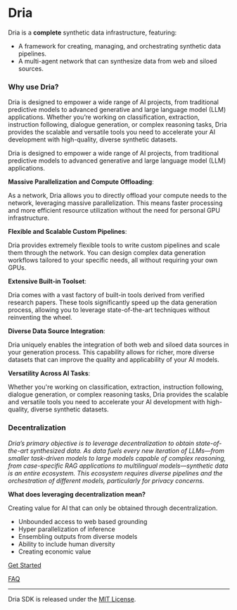 # Dria

Dria is a __complete__ synthetic data infrastructure, featuring:
- A framework for creating, managing, and orchestrating synthetic data pipelines.
- A multi-agent network that can synthesize data from web and siloed sources.

### Why use Dria?

Dria is designed to empower a wide range of AI projects, from traditional predictive models to advanced generative and large language model (LLM) applications. 
Whether you’re working on classification, extraction, instruction following, dialogue generation, or complex reasoning tasks, Dria provides the scalable and versatile tools you need to accelerate your AI development with high-quality, diverse synthetic datasets.


Dria is designed to empower a wide range of AI projects, from traditional predictive models to advanced generative and large language model (LLM) applications. 


**Massive Parallelization and Compute Offloading**: 

As a network, Dria allows you to directly offload your compute needs to the network, leveraging massive parallelization. This means faster processing and more efficient resource utilization without the need for personal GPU infrastructure.


**Flexible and Scalable Custom Pipelines**: 

Dria provides extremely flexible tools to write custom pipelines and scale them through the network. You can design complex data generation workflows tailored to your specific needs, all without requiring your own GPUs.


**Extensive Built-in Toolset**: 

Dria comes with a vast factory of built-in tools derived from verified research papers. These tools significantly speed up the data generation process, allowing you to leverage state-of-the-art techniques without reinventing the wheel.


**Diverse Data Source Integration**: 

Dria uniquely enables the integration of both web and siloed data sources in your generation process. This capability allows for richer, more diverse datasets that can improve the quality and applicability of your AI models.


**Versatility Across AI Tasks**: 

Whether you're working on classification, extraction, instruction following, dialogue generation, or complex reasoning tasks, Dria provides the scalable and versatile tools you need to accelerate your AI development with high-quality, diverse synthetic datasets.


### Decentralization

_Dria’s primary objective is to leverage decentralization to obtain state-of-the-art synthesized data._
_As data fuels every new iteration of LLMs—from smaller task-driven models to large models capable of complex reasoning, from case-specific RAG applications to multilingual models—synthetic data is an entire ecosystem._
_This ecosystem requires diverse pipelines and the orchestration of different models, particularly for privacy concerns._

**What does leveraging decentralization mean?**

Creating value for AI that can only be obtained through decentralization.

- Unbounded access to web based grounding
- Hyper parallelization of inference
- Ensembling outputs from diverse models
- Ability to include human diversity
- Creating economic value

[Get Started](quickstart.md)

[FAQ](node)

-----

Dria SDK is released under the [MIT License](https://opensource.org/licenses/MIT).